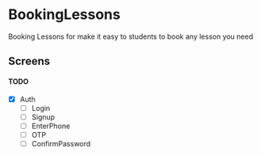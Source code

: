 # BookingLessons
Booking Lessons for make it easy to students to book any lesson you need

## Screens
#### TODO
- [x] Auth
  - [ ] Login
  - [ ] Signup
  - [ ] EnterPhone
  - [ ] OTP
  - [ ] ConfirmPassword
